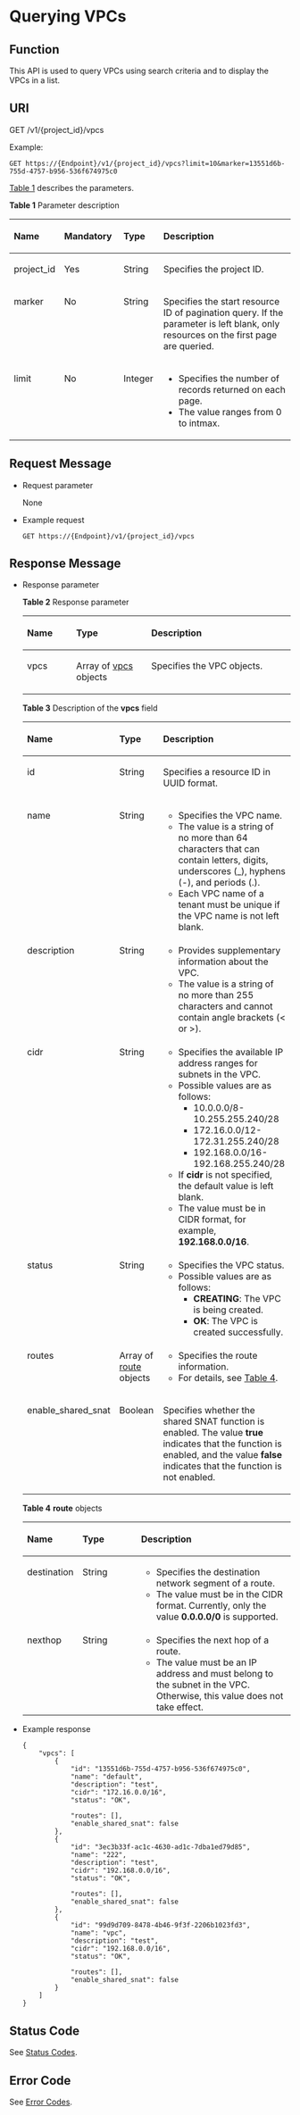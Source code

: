 # Querying VPCs<a name="vpc_api01_0003"></a>

## Function<a name="section14477792"></a>

This API is used to query VPCs using search criteria and to display the VPCs in a list.

## URI<a name="section63191266"></a>

GET /v1/\{project\_id\}/vpcs

Example:

```
GET https://{Endpoint}/v1/{project_id}/vpcs?limit=10&marker=13551d6b-755d-4757-b956-536f674975c0
```

[Table 1](#table39337169)  describes the parameters.

**Table  1**  Parameter description

<a name="table39337169"></a>
<table><thead align="left"><tr id="row33970761"><th class="cellrowborder" valign="top" width="13.530000000000001%" id="mcps1.2.5.1.1"><p id="p168245"><a name="p168245"></a><a name="p168245"></a>Name</p>
</th>
<th class="cellrowborder" valign="top" width="21.240000000000002%" id="mcps1.2.5.1.2"><p id="p13627845"><a name="p13627845"></a><a name="p13627845"></a>Mandatory</p>
</th>
<th class="cellrowborder" valign="top" width="14.280000000000001%" id="mcps1.2.5.1.3"><p id="p17267522174356"><a name="p17267522174356"></a><a name="p17267522174356"></a>Type</p>
</th>
<th class="cellrowborder" valign="top" width="50.949999999999996%" id="mcps1.2.5.1.4"><p id="p30113633"><a name="p30113633"></a><a name="p30113633"></a>Description</p>
</th>
</tr>
</thead>
<tbody><tr id="row23285234"><td class="cellrowborder" valign="top" width="13.530000000000001%" headers="mcps1.2.5.1.1 "><p id="p7055840"><a name="p7055840"></a><a name="p7055840"></a>project_id</p>
</td>
<td class="cellrowborder" valign="top" width="21.240000000000002%" headers="mcps1.2.5.1.2 "><p id="p34652178"><a name="p34652178"></a><a name="p34652178"></a>Yes</p>
</td>
<td class="cellrowborder" valign="top" width="14.280000000000001%" headers="mcps1.2.5.1.3 "><p id="p56492018174356"><a name="p56492018174356"></a><a name="p56492018174356"></a>String</p>
</td>
<td class="cellrowborder" valign="top" width="50.949999999999996%" headers="mcps1.2.5.1.4 "><p id="p10487112"><a name="p10487112"></a><a name="p10487112"></a>Specifies the project ID. </p>
</td>
</tr>
<tr id="row28505468"><td class="cellrowborder" valign="top" width="13.530000000000001%" headers="mcps1.2.5.1.1 "><p id="p27241609"><a name="p27241609"></a><a name="p27241609"></a>marker</p>
</td>
<td class="cellrowborder" valign="top" width="21.240000000000002%" headers="mcps1.2.5.1.2 "><p id="p59086710"><a name="p59086710"></a><a name="p59086710"></a>No</p>
</td>
<td class="cellrowborder" valign="top" width="14.280000000000001%" headers="mcps1.2.5.1.3 "><p id="p12450755174356"><a name="p12450755174356"></a><a name="p12450755174356"></a>String</p>
</td>
<td class="cellrowborder" valign="top" width="50.949999999999996%" headers="mcps1.2.5.1.4 "><p id="p24297067174412"><a name="p24297067174412"></a><a name="p24297067174412"></a>Specifies the start resource ID of pagination query. If the parameter is left blank, only resources on the first page are queried.</p>
</td>
</tr>
<tr id="row21315230"><td class="cellrowborder" valign="top" width="13.530000000000001%" headers="mcps1.2.5.1.1 "><p id="p48812047"><a name="p48812047"></a><a name="p48812047"></a>limit</p>
</td>
<td class="cellrowborder" valign="top" width="21.240000000000002%" headers="mcps1.2.5.1.2 "><p id="p61461766"><a name="p61461766"></a><a name="p61461766"></a>No</p>
</td>
<td class="cellrowborder" valign="top" width="14.280000000000001%" headers="mcps1.2.5.1.3 "><p id="p1878236174356"><a name="p1878236174356"></a><a name="p1878236174356"></a>Integer</p>
</td>
<td class="cellrowborder" valign="top" width="50.949999999999996%" headers="mcps1.2.5.1.4 "><a name="ul15798159502"></a><a name="ul15798159502"></a><ul id="ul15798159502"><li>Specifies the number of records returned on each page.</li><li>The value ranges from 0 to intmax.</li></ul>
</td>
</tr>
</tbody>
</table>

## Request Message<a name="section31850483"></a>

-   Request parameter

    None

-   Example request

    ```
    GET https://{Endpoint}/v1/{project_id}/vpcs
    ```


## Response Message<a name="section18218892"></a>

-   Response parameter

    **Table  2**  Response parameter

    <a name="table6229176715519"></a>
    <table><thead align="left"><tr id="row6055323715519"><th class="cellrowborder" valign="top" width="18.34%" id="mcps1.2.4.1.1"><p id="p586512615519"><a name="p586512615519"></a><a name="p586512615519"></a>Name</p>
    </th>
    <th class="cellrowborder" valign="top" width="27.97%" id="mcps1.2.4.1.2"><p id="p2771539415519"><a name="p2771539415519"></a><a name="p2771539415519"></a>Type</p>
    </th>
    <th class="cellrowborder" valign="top" width="53.690000000000005%" id="mcps1.2.4.1.3"><p id="p3035446115519"><a name="p3035446115519"></a><a name="p3035446115519"></a>Description</p>
    </th>
    </tr>
    </thead>
    <tbody><tr id="row4279228915519"><td class="cellrowborder" valign="top" width="18.34%" headers="mcps1.2.4.1.1 "><p id="p4362334815519"><a name="p4362334815519"></a><a name="p4362334815519"></a>vpcs</p>
    </td>
    <td class="cellrowborder" valign="top" width="27.97%" headers="mcps1.2.4.1.2 "><p id="p26395826172022"><a name="p26395826172022"></a><a name="p26395826172022"></a>Array of <a href="#table65129753">vpcs</a> objects</p>
    </td>
    <td class="cellrowborder" valign="top" width="53.690000000000005%" headers="mcps1.2.4.1.3 "><p id="p1714182515519"><a name="p1714182515519"></a><a name="p1714182515519"></a>Specifies the VPC objects.</p>
    </td>
    </tr>
    </tbody>
    </table>

    **Table  3**  Description of the  **vpcs**  field

    <a name="table65129753"></a>
    <table><thead align="left"><tr id="row16647026"><th class="cellrowborder" valign="top" width="15.870000000000001%" id="mcps1.2.4.1.1"><p id="p6231886"><a name="p6231886"></a><a name="p6231886"></a>Name</p>
    </th>
    <th class="cellrowborder" valign="top" width="21.91%" id="mcps1.2.4.1.2"><p id="p25347041174441"><a name="p25347041174441"></a><a name="p25347041174441"></a>Type</p>
    </th>
    <th class="cellrowborder" valign="top" width="62.22%" id="mcps1.2.4.1.3"><p id="p18111828"><a name="p18111828"></a><a name="p18111828"></a>Description</p>
    </th>
    </tr>
    </thead>
    <tbody><tr id="row57771982"><td class="cellrowborder" valign="top" width="15.870000000000001%" headers="mcps1.2.4.1.1 "><p id="p49018956"><a name="p49018956"></a><a name="p49018956"></a>id</p>
    </td>
    <td class="cellrowborder" valign="top" width="21.91%" headers="mcps1.2.4.1.2 "><p id="p39844479174441"><a name="p39844479174441"></a><a name="p39844479174441"></a>String</p>
    </td>
    <td class="cellrowborder" valign="top" width="62.22%" headers="mcps1.2.4.1.3 "><p id="p27697526"><a name="p27697526"></a><a name="p27697526"></a>Specifies a resource ID in UUID format.</p>
    </td>
    </tr>
    <tr id="row47951145"><td class="cellrowborder" valign="top" width="15.870000000000001%" headers="mcps1.2.4.1.1 "><p id="p58837506"><a name="p58837506"></a><a name="p58837506"></a>name</p>
    </td>
    <td class="cellrowborder" valign="top" width="21.91%" headers="mcps1.2.4.1.2 "><p id="p6177377174441"><a name="p6177377174441"></a><a name="p6177377174441"></a>String</p>
    </td>
    <td class="cellrowborder" valign="top" width="62.22%" headers="mcps1.2.4.1.3 "><a name="ul951112614463"></a><a name="ul951112614463"></a><ul id="ul951112614463"><li>Specifies the VPC name.</li><li>The value is a string of no more than 64 characters that can contain letters, digits, underscores (_), hyphens (-), and periods (.).</li><li>Each VPC name of a tenant must be unique if the VPC name is not left blank.</li></ul>
    </td>
    </tr>
    <tr id="row18577115091311"><td class="cellrowborder" valign="top" width="15.870000000000001%" headers="mcps1.2.4.1.1 "><p id="p174994533139"><a name="p174994533139"></a><a name="p174994533139"></a>description</p>
    </td>
    <td class="cellrowborder" valign="top" width="21.91%" headers="mcps1.2.4.1.2 "><p id="p349935312131"><a name="p349935312131"></a><a name="p349935312131"></a>String</p>
    </td>
    <td class="cellrowborder" valign="top" width="62.22%" headers="mcps1.2.4.1.3 "><a name="ul16499115318137"></a><a name="ul16499115318137"></a><ul id="ul16499115318137"><li>Provides supplementary information about the VPC.</li><li>The value is a string of no more than 255 characters and cannot contain angle brackets (&lt; or &gt;).</li></ul>
    </td>
    </tr>
    <tr id="row2894687"><td class="cellrowborder" valign="top" width="15.870000000000001%" headers="mcps1.2.4.1.1 "><p id="p33143133"><a name="p33143133"></a><a name="p33143133"></a>cidr</p>
    </td>
    <td class="cellrowborder" valign="top" width="21.91%" headers="mcps1.2.4.1.2 "><p id="p30605552174441"><a name="p30605552174441"></a><a name="p30605552174441"></a>String</p>
    </td>
    <td class="cellrowborder" valign="top" width="62.22%" headers="mcps1.2.4.1.3 "><a name="ul10389173917465"></a><a name="ul10389173917465"></a><ul id="ul10389173917465"><li>Specifies the available IP address ranges for subnets in the VPC.</li><li>Possible values are as follows:<a name="ul53161626155413"></a><a name="ul53161626155413"></a><ul id="ul53161626155413"><li>10.0.0.0/8-10.255.255.240/28</li><li>172.16.0.0/12-172.31.255.240/28</li><li>192.168.0.0/16-192.168.255.240/28</li></ul>
    </li><li>If <strong id="b1338817432"><a name="b1338817432"></a><a name="b1338817432"></a>cidr</strong> is not specified, the default value is left blank.</li><li>The value must be in CIDR format, for example, <strong id="b118892120317"><a name="b118892120317"></a><a name="b118892120317"></a>192.168.0.0/16</strong>.</li></ul>
    </td>
    </tr>
    <tr id="row40205569"><td class="cellrowborder" valign="top" width="15.870000000000001%" headers="mcps1.2.4.1.1 "><p id="p35425694"><a name="p35425694"></a><a name="p35425694"></a>status</p>
    </td>
    <td class="cellrowborder" valign="top" width="21.91%" headers="mcps1.2.4.1.2 "><p id="p63130643174441"><a name="p63130643174441"></a><a name="p63130643174441"></a>String</p>
    </td>
    <td class="cellrowborder" valign="top" width="62.22%" headers="mcps1.2.4.1.3 "><a name="ul74552213513"></a><a name="ul74552213513"></a><ul id="ul74552213513"><li>Specifies the VPC status.</li><li>Possible values are as follows:<a name="ul5890854165417"></a><a name="ul5890854165417"></a><ul id="ul5890854165417"><li><strong id="b768725632"><a name="b768725632"></a><a name="b768725632"></a>CREATING</strong>: The VPC is being created.</li><li><strong id="b412910318311"><a name="b412910318311"></a><a name="b412910318311"></a>OK</strong>: The VPC is created successfully.</li></ul>
    </li></ul>
    </td>
    </tr>
    <tr id="row56256918135346"><td class="cellrowborder" valign="top" width="15.870000000000001%" headers="mcps1.2.4.1.1 "><p id="p60516514135346"><a name="p60516514135346"></a><a name="p60516514135346"></a>routes</p>
    </td>
    <td class="cellrowborder" valign="top" width="21.91%" headers="mcps1.2.4.1.2 "><p id="p32811915135346"><a name="p32811915135346"></a><a name="p32811915135346"></a>Array of <a href="#table3576833291556">route</a> objects</p>
    </td>
    <td class="cellrowborder" valign="top" width="62.22%" headers="mcps1.2.4.1.3 "><a name="ul93249349513"></a><a name="ul93249349513"></a><ul id="ul93249349513"><li>Specifies the route information.</li><li>For details, see <a href="#table3576833291556">Table 4</a>.</li></ul>
    </td>
    </tr>
    <tr id="row1426011201318"><td class="cellrowborder" valign="top" width="15.870000000000001%" headers="mcps1.2.4.1.1 "><p id="p41373254402"><a name="p41373254402"></a><a name="p41373254402"></a>enable_shared_snat</p>
    </td>
    <td class="cellrowborder" valign="top" width="21.91%" headers="mcps1.2.4.1.2 "><p id="p18137202516409"><a name="p18137202516409"></a><a name="p18137202516409"></a>Boolean</p>
    </td>
    <td class="cellrowborder" valign="top" width="62.22%" headers="mcps1.2.4.1.3 "><p id="p51371325174011"><a name="p51371325174011"></a><a name="p51371325174011"></a>Specifies whether the shared SNAT function is enabled. The value <strong id="b84235270612178"><a name="b84235270612178"></a><a name="b84235270612178"></a>true</strong> indicates that the function is enabled, and the value <strong id="b84235270614243"><a name="b84235270614243"></a><a name="b84235270614243"></a>false</strong> indicates that the function is not enabled.</p>
    </td>
    </tr>
    </tbody>
    </table>

    **Table  4** **route**  objects

    <a name="table3576833291556"></a>
    <table><thead align="left"><tr id="row921218691556"><th class="cellrowborder" valign="top" width="18.34%" id="mcps1.2.4.1.1"><p id="p798956991556"><a name="p798956991556"></a><a name="p798956991556"></a>Name</p>
    </th>
    <th class="cellrowborder" valign="top" width="22.38%" id="mcps1.2.4.1.2"><p id="p754435891556"><a name="p754435891556"></a><a name="p754435891556"></a>Type</p>
    </th>
    <th class="cellrowborder" valign="top" width="59.28%" id="mcps1.2.4.1.3"><p id="p711326791556"><a name="p711326791556"></a><a name="p711326791556"></a>Description</p>
    </th>
    </tr>
    </thead>
    <tbody><tr id="row3930377391556"><td class="cellrowborder" valign="top" width="18.34%" headers="mcps1.2.4.1.1 "><p id="p2948903591556"><a name="p2948903591556"></a><a name="p2948903591556"></a>destination</p>
    </td>
    <td class="cellrowborder" valign="top" width="22.38%" headers="mcps1.2.4.1.2 "><p id="p270722191556"><a name="p270722191556"></a><a name="p270722191556"></a>String</p>
    </td>
    <td class="cellrowborder" valign="top" width="59.28%" headers="mcps1.2.4.1.3 "><a name="ul5555115211517"></a><a name="ul5555115211517"></a><ul id="ul5555115211517"><li>Specifies the destination network segment of a route.</li><li>The value must be in the CIDR format. Currently, only the value <strong>0.0.0.0/0</strong> is supported.</li></ul>
    </td>
    </tr>
    <tr id="row6565233911054"><td class="cellrowborder" valign="top" width="18.34%" headers="mcps1.2.4.1.1 "><p id="p1623922311054"><a name="p1623922311054"></a><a name="p1623922311054"></a>nexthop</p>
    </td>
    <td class="cellrowborder" valign="top" width="22.38%" headers="mcps1.2.4.1.2 "><p id="p4377761311054"><a name="p4377761311054"></a><a name="p4377761311054"></a>String</p>
    </td>
    <td class="cellrowborder" valign="top" width="59.28%" headers="mcps1.2.4.1.3 "><a name="ul69731859205110"></a><a name="ul69731859205110"></a><ul id="ul69731859205110"><li>Specifies the next hop of a route.</li><li>The value must be an IP address and must belong to the subnet in the VPC. Otherwise, this value does not take effect.</li></ul>
    </td>
    </tr>
    </tbody>
    </table>


-   Example response

    ```
    {
        "vpcs": [
            {
                "id": "13551d6b-755d-4757-b956-536f674975c0",
                "name": "default",
                "description": "test",
                "cidr": "172.16.0.0/16",
                "status": "OK",
                
                "routes": [],
                "enable_shared_snat": false
            },
            {
                "id": "3ec3b33f-ac1c-4630-ad1c-7dba1ed79d85",
                "name": "222",
                "description": "test",
                "cidr": "192.168.0.0/16",
                "status": "OK",
                
                "routes": [],
                "enable_shared_snat": false
            },
            {
                "id": "99d9d709-8478-4b46-9f3f-2206b1023fd3",
                "name": "vpc",
                "description": "test",
                "cidr": "192.168.0.0/16",
                "status": "OK",
                
                "routes": [],
                "enable_shared_snat": false
            }
        ]
    }
    ```


## Status Code<a name="section31981619"></a>

See  [Status Codes](status-codes.md).

## Error Code<a name="section85821649202813"></a>

See  [Error Codes](error-codes.md).

